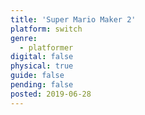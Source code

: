 ```yaml
---
title: 'Super Mario Maker 2'
platform: switch
genre:
  - platformer
digital: false
physical: true
guide: false
pending: false
posted: 2019-06-28
---
```

